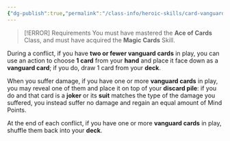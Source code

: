 ```yaml
---
{"dg-publish":true,"permalink":"/class-info/heroic-skills/card-vanguard/"}
---
```


> [!ERROR] Requirements
> You must have mastered the **Ace of Cards** Class, and must have acquired the **Magic Cards** Skill.

During a conflict, if you have **two or fewer vanguard cards** in play, you can use an action to choose **1 card** from your **hand** and place it face down as a **vanguard card**; if you do, draw 1 card from your **deck**.

When you suffer damage, if you have one or more **vanguard cards** in play, you may reveal one of them and place it on top of your **discard pile**: if you do and that card is a **joker** or its **suit** matches the type of the damage you suffered, you instead suffer no damage and regain an equal amount of Mind Points.

At the end of each conflict, if you have one or more **vanguard cards** in play, shuffle them back into your **deck**.